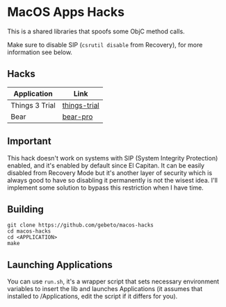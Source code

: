 # MacOS Apps Hacks

This is a shared libraries that spoofs some ObjC method calls.

Make sure to disable SIP (`csrutil disable` from Recovery), for more information see below.

## Hacks

| Application    | Link                               |
|----------------|------------------------------------|
| Things 3 Trial | [things-trial](hacks/things-trial) |
| Bear           | [bear-pro](hacks/bear-pro)         |

## Important
This hack doesn't work on systems with SIP (System Integrity Protection) enabled, and it's enabled by default since El Capitan. It can be easily disabled from Recovery Mode but it's another layer of security which is always good to have so disabling it permanently is not the wisest idea. I'll implement some solution to bypass this restriction when I have time.

## Building
```
git clone https://github.com/gebeto/macos-hacks
cd macos-hacks
cd <APPLICATION>
make
```

## Launching Applications
You can use `run.sh`, it's a wrapper script that sets necessary environment variables to insert the lib and launches Applications (it assumes that <APPLICAITON> installed to /Applications, edit the script if it differs for you).
